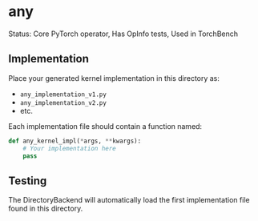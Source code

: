 # any

Status: Core PyTorch operator, Has OpInfo tests, Used in TorchBench

## Implementation

Place your generated kernel implementation in this directory as:
- `any_implementation_v1.py`
- `any_implementation_v2.py`
- etc.

Each implementation file should contain a function named:
```python
def any_kernel_impl(*args, **kwargs):
    # Your implementation here
    pass
```

## Testing

The DirectoryBackend will automatically load the first implementation file found in this directory.
